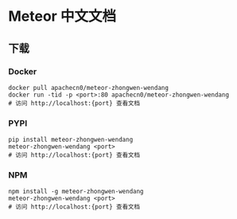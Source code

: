 # Meteor 中文文档

## 下载

### Docker

```
docker pull apachecn0/meteor-zhongwen-wendang
docker run -tid -p <port>:80 apachecn0/meteor-zhongwen-wendang
# 访问 http://localhost:{port} 查看文档
```

### PYPI

```
pip install meteor-zhongwen-wendang
meteor-zhongwen-wendang <port>
# 访问 http://localhost:{port} 查看文档
```

### NPM

```
npm install -g meteor-zhongwen-wendang
meteor-zhongwen-wendang <port>
# 访问 http://localhost:{port} 查看文档
```